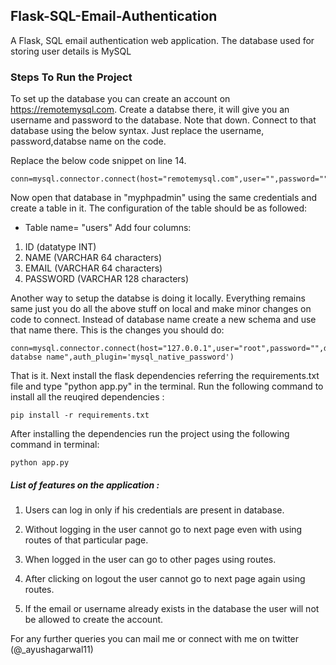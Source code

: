 ## Flask-SQL-Email-Authentication
A Flask, SQL email authentication web application. The database used for storing user details is MySQL

### Steps To Run the Project

To set up the database you can create an account on https://remotemysql.com. Create a databse there, it will give you an username and password to the database. Note that down. 
Connect to that database using the below syntax. Just replace the username, password,databse name on the code.

Replace the below code snippet on line 14.
```
conn=mysql.connector.connect(host="remotemysql.com",user="",password="",database="")
```

Now open that database in "myphpadmin" using the same credentials and create a table in it. 
The configuration of the table should be as followed:
* Table name= "users"
Add four columns: 
1. ID (datatype INT)
2. NAME (VARCHAR 64 characters)
3. EMAIL (VARCHAR 64 characters)
4. PASSWORD (VARCHAR 128 characters)

Another way to setup the databse is doing it locally. Everything remains same just you do all the above stuff on local and make minor changes on code to connect. Instead of database name create a new schema and use that name there.
This is the changes you should do: 
```
conn=mysql.connector.connect(host="127.0.0.1",user="root",password="",database="your databse name",auth_plugin='mysql_native_password')
```

That is it. Next install the flask dependencies referring the requirements.txt file and type "python app.py" in the terminal. 
Run the following command to install all the reuqired dependencies : 
```
pip install -r requirements.txt
```
After installing the dependencies run the project using the following command in terminal: 
```
python app.py
```

##### List of features on the application : 
1. Users can log in only if his credentials are present in database.

2. Without logging in the user cannot go to next page even with using routes of that particular page.

3. When logged in the user can go to other pages using routes.

4. After clicking on logout the user cannot go to next page again using routes.

5. If the email or username already exists in the database the user will not be allowed to create the account.

For any further queries you can mail me or connect with me on twitter (@_ayushagarwal11)
